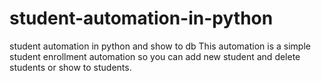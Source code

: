 # student-automation-in-python
student automation in python and show to db
This automation is a simple student enrollment automation so you can add new student and delete students or show to students.
